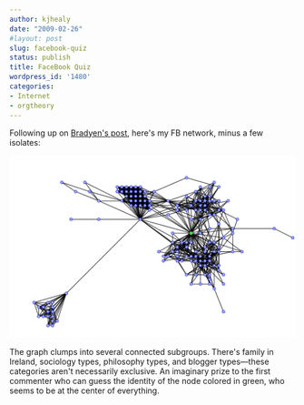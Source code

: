 ```yaml
---
author: kjhealy
date: "2009-02-26"
#layout: post
slug: facebook-quiz
status: publish
title: FaceBook Quiz
wordpress_id: '1480'
categories:
- Internet
- orgtheory
---
```


Following up on [Bradyen's post](http://orgtheory.wordpress.com/2009/02/25/visualizing-your-facebook-network/), here's my FB network, minus a few isolates:

![image](fbkh.png)

The graph clumps into several connected subgroups. There's family in Ireland, sociology types, philosophy types, and blogger types—these categories aren't necessarily exclusive. An imaginary prize to the first commenter who can guess the identity of the node colored in green, who seems to be at the center of everything.
